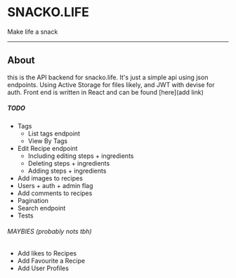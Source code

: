 # SNACKO.LIFE
Make life a snack

----

## About
this is the API backend for snacko.life. It's just a simple api using json endpoints.
Using Active Storage for files likely, and JWT with devise for auth. Front end is written in React and can be found [here](add link)

##### TODO
* Tags 
    * List tags endpoint
    * View By Tags
* Edit Recipe endpoint
    * Including editing steps + ingredients
    * Deleting steps + ingredients
    * Adding steps + ingredients
* Add images to recipes
* Users + auth + admin flag
* Add comments to recipes
* Pagination
* Search endpoint
* Tests

###### MAYBIES (probably nots tbh)
* Add likes to Recipes
* Add Favourite a Recipe 
* Add User Profiles

